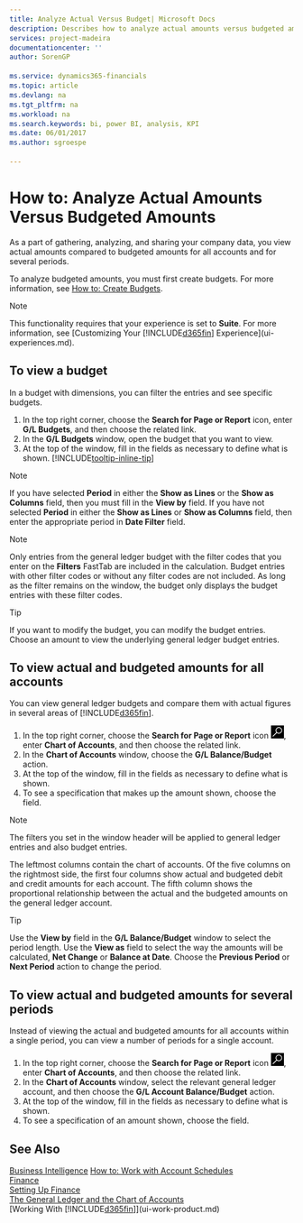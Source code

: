 ```yaml
---
title: Analyze Actual Versus Budget| Microsoft Docs
description: Describes how to analyze actual amounts versus budgeted amounts.
services: project-madeira
documentationcenter: ''
author: SorenGP

ms.service: dynamics365-financials
ms.topic: article
ms.devlang: na
ms.tgt_pltfrm: na
ms.workload: na
ms.search.keywords: bi, power BI, analysis, KPI
ms.date: 06/01/2017
ms.author: sgroespe

---
```

# How to: Analyze Actual Amounts Versus Budgeted Amounts
As a part of gathering, analyzing, and sharing your company data, you view actual amounts compared to budgeted amounts for all accounts and for several periods.

To analyze budgeted amounts, you must first create budgets. For more information, see [How to: Create Budgets](finance-how-create-budgets.md).

> [!NOTE]  
>   This functionality requires that your experience is set to **Suite**. For more information, see [Customizing Your [!INCLUDE[d365fin](includes/d365fin_md.md)] Experience](ui-experiences.md).

## To view a budget
In a budget with dimensions, you can filter the entries and see specific budgets.

1. In the top right corner, choose the **Search for Page or Report** icon, enter **G/L Budgets**, and then choose the related link.
2. In the **G/L Budgets** window, open the budget that you want to view.  
3. At the top of the window, fill in the fields as necessary to define what is shown. [!INCLUDE[tooltip-inline-tip](includes/tooltip-inline-tip_md.md)]

> [!NOTE]  
>   If you have selected **Period** in either the **Show as Lines** or the **Show as Columns** field, then you must fill in the **View by** field. If you have not selected **Period** in either the **Show as Lines** or **Show as Columns** field, then enter the appropriate period in **Date Filter** field.  

> [!NOTE]  
>   Only entries from the general ledger budget with the filter codes that you enter on the **Filters** FastTab are included in the calculation. Budget entries with other filter codes or without any filter codes are not included. As long as the filter remains on the window, the budget only displays the budget entries with these filter codes.  

> [!TIP]  
>   If you want to modify the budget, you can modify the budget entries. Choose an amount to view the underlying general ledger budget entries.

## To view actual and budgeted amounts for all accounts  
You can view general ledger budgets and compare them with actual figures in several areas of [!INCLUDE[d365fin](includes/d365fin_md.md)].

1. In the top right corner, choose the **Search for Page or Report** icon ![Search for Page or Report](media/ui-search/search_small.png "Search for Page or Report icon"), enter **Chart of Accounts**, and then choose the related link.  
2. In the **Chart of Accounts** window, choose the **G/L Balance/Budget** action.
3. At the top of the window, fill in the fields as necessary to define what is shown.  
4. To see a specification that makes up the amount shown, choose the field.  

> [!NOTE]  
>   The filters you set in the window header will be applied to general ledger entries and also budget entries.

The leftmost columns contain the chart of accounts. Of the five columns on the rightmost side, the first four columns show actual and budgeted debit and credit amounts for each account. The fifth column shows the proportional relationship between the actual and the budgeted amounts on the general ledger account.  

> [!TIP]  
>   Use the **View by** field in the **G/L Balance/Budget** window to select the period length. Use the **View as** field to select the way the amounts will be calculated, **Net Change** or **Balance at Date**. Choose the **Previous Period** or **Next Period** action to change the period.  

## To view actual and budgeted amounts for several periods  
Instead of viewing the actual and budgeted amounts for all accounts within a single period, you can view a number of periods for a single account.  

1. In the top right corner, choose the **Search for Page or Report** icon ![Search for Page or Report](media/ui-search/search_small.png "Search for Page or Report icon"), enter **Chart of Accounts**, and then choose the related link.  
2. In the **Chart of Accounts** window, select the relevant general ledger account, and then choose the **G/L Account Balance/Budget** action.  
3. At the top of the window, fill in the fields as necessary to define what is shown.   
4. To see a specification of an amount shown, choose the field.  

## See Also
[Business Intelligence](bi.md)
[How to: Work with Account Schedules](bi-how-work-account-schedule.md)  
[Finance](finance.md)  
[Setting Up Finance](finance-setup-finance.md)  
[The General Ledger and the Chart of Accounts](finance-general-ledger.md)  
[Working With [!INCLUDE[d365fin](includes/d365fin_md.md)]](ui-work-product.md)  
